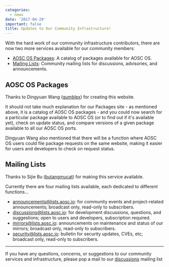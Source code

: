 ```yaml
---
categories:
  - news
date: '2017-04-29'
important: false
title: Updates to Our Community Infrastructure!
---
```



With the hard work of our community infrastructure contributors, there are now two more services available for our community members:

- [AOSC OS Packages](https://packages.aosc.io): A catalog of packages available for AOSC OS.
- [Mailing Lists](https://lists.aosc.io): Community mailing lists for discussions, advisories, and announcements.

AOSC OS Packages
----------------

Thanks to Dingyuan Wang ([gumblex](https://aosc.io/people/~gumblex)) for creating this website.

It should not take much explanation for our Packages site - as mentioned above, it is a catalog of AOSC OS packages - and you could now search for a particular package available to AOSC OS (or to find out if it's available yet), check on update status, and compare versions of a given package available to all our AOSC OS ports.

Dingyuan Wang also mentioned that there will be a function where AOSC OS users could file package requests on the same website, making it easier for users and developers to check on request status.

Mailing Lists
-------------

Thanks to Sijie Bu ([butangmucat](https://aosc.io/people/~butangmucat)) for making this service available.

Currently there are four mailing lists available, each dedicated to different functions...

- [announcements@lists.aosc.io](https://lists.aosc.io/sympa/info/announcements): for community events and project-related announcements; broadcast only, read-only to subscribers.
- [discussions@lists.aosc.io](https://lists.aosc.io/sympa/info/discussions): for development discussions, questions, and suggestions; open to users and developers, subscription required.
- [mirrors@lists.aosc.io](https://lists.aosc.io/sympa/info/mirrors): announcements on maintenance and status of our mirrors; broadcast only, read-only to subscribers.
- [security@lists.aosc.io](https://lists.aosc.io/sympa/info/security): bulletin for security updates, CVEs, etc; broadcast only, read-only to subscribers.

-----------

If you have any questions, concerns, or suggestions to our community services and infrastructure, please pop a mail to our [discussions](mailto:discussions@lists.aosc.io) mailing list